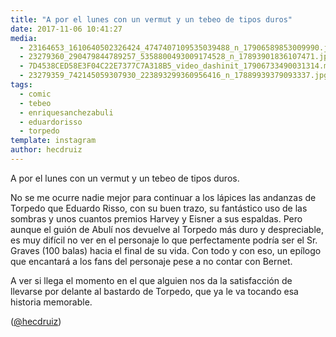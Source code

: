 ```yaml
---
title: "A por el lunes con un vermut y un tebeo de tipos duros"
date: 2017-11-06 10:41:27
media: 
  - 23164653_1610640502326424_4747407109535039488_n_17906589853009990.jpg
  - 23279360_290479844789257_5358800493009174528_n_17893901836107471.jpg
  - 7D4538CED58E3F04C22E7377C7A318B5_video_dashinit_17906733490031314.mp4
  - 23279359_742145059307930_223893299360956416_n_17889939379093337.jpg
tags: 
  - comic
  - tebeo
  - enriquesanchezabuli
  - eduardorisso
  - torpedo
template: instagram
author: hecdruiz
---
```


A por el lunes con un vermut y un tebeo de tipos duros.

No se me ocurre nadie mejor para continuar a los lápices las andanzas de Torpedo que Eduardo Risso, con su buen trazo, su fantástico uso de las sombras y unos cuantos premios Harvey y Eisner a sus espaldas. Pero aunque el guión de Abulí nos devuelve al Torpedo más duro y despreciable, es muy difícil no ver en el personaje lo que perfectamente podría ser el Sr. Graves (100 balas) hacia el final de su vida. Con todo y con eso, un epílogo que encantará a los fans del personaje pese a no contar con Bernet.

A ver si llega el momento en el que alguien nos da la satisfacción de llevarse por delante al bastardo de Torpedo, que ya le va tocando esa historia memorable.

([@hecdruiz](https://instagram.com/hecdruiz))

